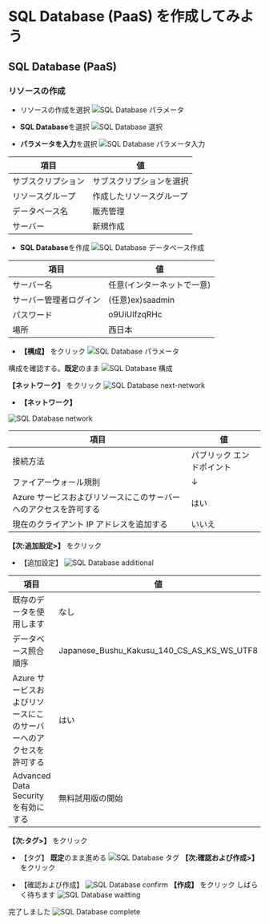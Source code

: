 # SQL Database (PaaS) を作成してみよう

## SQL Database (PaaS)

### リソースの作成

- リソースの作成を選択
![SQL Database パラメータ](images/resource-create-sql.png "SQL Database リソース作成")

- **SQL Database**を選択
![SQL Database 選択](images/sqldatabase-choice.png "SQL Database 選択")

- **パラメータを入力**を選択
![SQL Database パラメータ入力](images/sqldatabase-create-sqlserver.png "SQL Database パラメータ入力")

|項目|値|
|----|----|
|サブスクリプション|サブスクリプションを選択|
|リソースグループ|作成したリソースグループ|
|データベース名|販売管理|
|サーバー|新規作成|


- **SQL Database**を作成
![SQL Database データベース作成](images/sqldatabase-create-database.png "SQL Database データベース作成")

|項目|値|
|----|----|
|サーバー名|任意(インターネットで一意)|
|サーバー管理者ログイン|(任意)ex)saadmin|
|パスワード|o9UiUlfzqRHc|
|場所|西日本|


- **【構成】** をクリック
![SQL Database パラメータ](images/sqldatabase-next-structure.png "SQL Database パラメータ")


構成を確認する。**既定**のまま
![SQL Database 構成](images/sqldatabase-structure.png "SQL Database 構成")

**【ネットワーク】** をクリック
![SQL Database next-network](images/sqldatabase-next-network.png "SQL Database next-network")

- **【ネットワーク】**

![SQL Database network](images/sqldatabase-setting-network.png "SQL Database network")

|項目|値|
|----|----|
|接続方法|パブリック エンドポイント|
|ファイアーウォール規則|↓|
|Azure サービスおよびリソースにこのサーバーへのアクセスを許可する|はい|
|現在のクライアント IP アドレスを追加する|いいえ|

**【次:追加設定>】** をクリック

- 【追加設定】
![SQL Database additional](images/sqldatabase-additional.png "SQL Database additional")

|項目|値|
|----|----|
|既存のデータを使用します|なし|
|データベース照合順序|Japanese_Bushu_Kakusu_140_CS_AS_KS_WS_UTF8|
|Azure サービスおよびリソースにこのサーバーへのアクセスを許可する|はい|
|Advanced Data Security を有効にする|無料試用版の開始|

**【次:タグ>】** をクリック

- 【タグ】
**既定**のまま進める
![SQL Database タグ](images/sqldatabase-tags.png "SQL Database タグ")
**【次:確認および作成>】** をクリック

- 【確認および作成】
![SQL Database confirm](images/sqldatabase-confirm.png "SQL Database confirm")
**【作成】** をクリック
しばらく待ちます
![SQL Database waitting](images/sqldatabase-waitting.png "SQL Database waitting")

完了しました
![SQL Database complete](images/sqldatabase-complete.png "SQL Database complete")